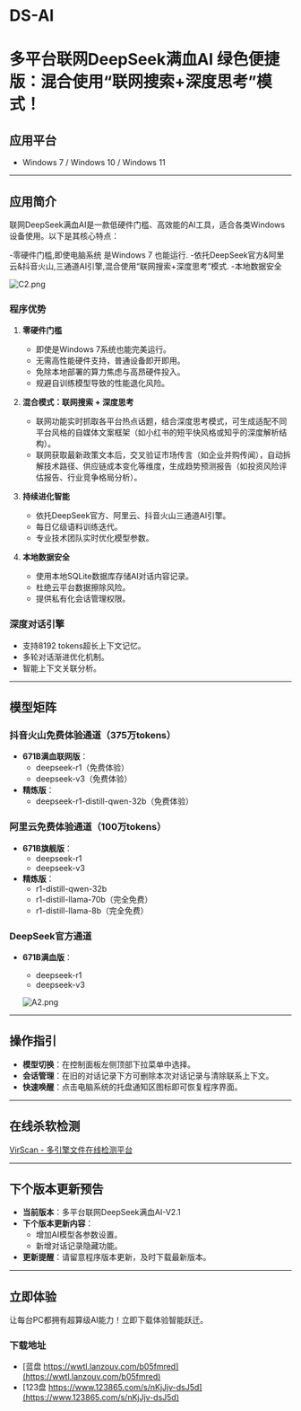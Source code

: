 # DS-AI
# 多平台联网DeepSeek满血AI  绿色便捷版：混合使用“联网搜索+深度思考”模式！

## 应用平台
- Windows 7  /  Windows 10  / Windows 11


---

## 应用简介
联网DeepSeek满血AI是一款低硬件门槛、高效能的AI工具，适合各类Windows设备使用。以下是其核心特点：

-零硬件门槛,即使电脑系统 是Windows 7 也能运行.
-依托DeepSeek官方&阿里云&抖音火山,三通道AI引擎,混合使用“联网搜索+深度思考”模式.
-本地数据安全

![C2.png](https://h1.appinn.me/file/1741880338133_C2.png)

### 程序优势
1. **零硬件门槛**
   - 即使是Windows 7系统也能完美运行。
   - 无需高性能硬件支持，普通设备即开即用。
   - 免除本地部署的算力焦虑与高昂硬件投入。
   - 规避自训练模型导致的性能退化风险。

2. **混合模式：联网搜索 + 深度思考**
   - 联网功能实时抓取各平台热点话题，结合深度思考模式，可生成适配不同平台风格的自媒体文案框架（如小红书的短平快风格或知乎的深度解析结构）。
   - 联网获取最新政策文本后，交叉验证市场传言（如企业并购传闻），自动拆解技术路径、供应链成本变化等维度，生成趋势预测报告（如投资风险评估报告、行业竞争格局分析）。

3. **持续进化智能**
   - 依托DeepSeek官方、阿里云、抖音火山三通道AI引擎。
   - 每日亿级语料训练迭代。
   - 专业技术团队实时优化模型参数。

4. **本地数据安全**
   - 使用本地SQLite数据库存储AI对话内容记录。
   - 杜绝云平台数据擦除风险。
   - 提供私有化会话管理权限。

### 深度对话引擎
- 支持8192 tokens超长上下文记忆。
- 多轮对话渐进优化机制。
- 智能上下文关联分析。

---

## 模型矩阵
### 抖音火山免费体验通道（375万tokens）
- **671B满血联网版**：
  - deepseek-r1（免费体验）
  - deepseek-v3（免费体验）
- **精炼版**：
  - deepseek-r1-distill-qwen-32b（免费体验）

### 阿里云免费体验通道（100万tokens）
- **671B旗舰版**：
  - deepseek-r1
  - deepseek-v3
- **精炼版**：
  - r1-distill-qwen-32b
  - r1-distill-llama-70b（完全免费）
  - r1-distill-llama-8b（完全免费）

### DeepSeek官方通道
- **671B满血版**：
  - deepseek-r1
  - deepseek-v3

  ![A2.png](https://h1.appinn.me/file/1741880332446_A2.png)
---

## 操作指引
- **模型切换**：在控制面板左侧顶部下拉菜单中选择。
- **会话管理**：在旧的对话记录下方可删除本次对话记录与清除联系上下文。
- **快速唤醒**：点击电脑系统的托盘通知区图标即可恢复程序界面。

---

## 在线杀软检测
[VirScan - 多引擎文件在线检测平台](https://www.virscan.org/report/542945f219feabd2caf69d4f3bc1e198f46a70543abc6182261223b90eef6239)

---

## 下个版本更新预告
- **当前版本**：多平台联网DeepSeek满血AI-V2.1
- **下个版本更新内容**：
  - 增加AI模型各参数设置。
  - 新增对话记录隐藏功能。
- **更新提醒**：请留意程序版本更新，及时下载最新版本。

---


## 立即体验
让每台PC都拥有超算级AI能力！立即下载体验智能跃迁。

### 下载地址
- [蓝盘 https://wwtl.lanzouv.com/b05fmred](https://wwtl.lanzouv.com/b05fmred)
- [123盘 https://www.123865.com/s/nKjJjv-dsJ5d](https://www.123865.com/s/nKjJjv-dsJ5d)
